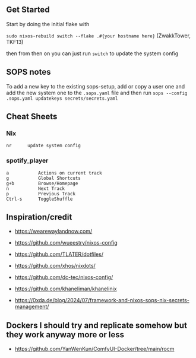 ## Get Started

Start by doing the initial flake with

`sudo nixos-rebuild switch --flake .#{your hostname here}` (ZwakkTower, TKF13)

then from then on you can just run `switch` to update the system config

## SOPS notes

To add a new key to the existing sops-setup, add or copy a user one and add the new system one to the `.sops.yaml` file and then run `sops --config .sops.yaml updatekeys secrets/secrets.yaml`

## Cheat Sheets

### Nix
```
nr      update system config
```

### spotify_player
```
a           Actions on current track
g           Global Shortcuts
g+b         Browse/Homepage
n           Next Track
p           Previous Track
Ctrl-s      ToggleShuffle
```

## Inspiration/credit

- https://wearewaylandnow.com/

- https://github.com/wueestry/nixos-config
- https://github.com/TLATER/dotfiles/
- https://github.com/xhos/nixdots/
- https://github.com/dc-tec/nixos-config/
- https://github.com/khaneliman/khanelinix
- https://0xda.de/blog/2024/07/framework-and-nixos-sops-nix-secrets-management/

## Dockers I should try and replicate somehow but they work anyway more or less

- https://github.com/YanWenKun/ComfyUI-Docker/tree/main/rocm